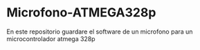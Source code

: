 # Microfono-ATMEGA328p
En este repositorio guardare el software de un microfono para un microcontrolador atmega 328p
